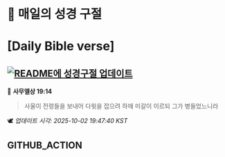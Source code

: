 # 🙏 매일의 성경 구절
# [Daily Bible verse]
## [![README에 성경구절 업데이트](https://github.com/DONGSUKA/first_test/actions/workflows/update-readme-bible.yml/badge.svg)](https://github.com/DONGSUKA/first_test/actions/workflows/update-readme-bible.yml)
<!-- START_BIBLE_VERSE -->
📖 **사무엘상 19:14**
> 사울이 전령들을 보내어 다윗을 잡으려 하매 미갈이 이르되 그가 병들었느니라

🕊️ _업데이트 시각: 2025-10-02 19:47:40 KST_
  <!-- END_BIBLE_VERSE -->
## GITHUB_ACTION
